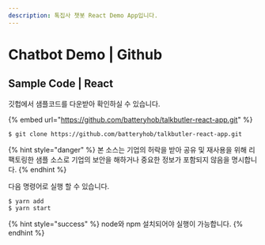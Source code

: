 ```yaml
---
description: 톡집사 챗봇 React Demo App입니다.
---
```


# Chatbot Demo | Github

## Sample Code | React

깃헙에서 샘플코드를 다운받아  확인하실 수 있습니다.

{% embed url="https://github.com/batteryhob/talkbutler-react-app.git" %}

```
$ git clone https://github.com/batteryhob/talkbutler-react-app.git
```

{% hint style="danger" %}
본 소스는 기업의 허락을 받아 공유 및 재사용을 위해 리팩토링한 샘플 소스로 기업의 보안을 해하거나 중요한 정보가 포함되지 않음을 명시합니다.
{% endhint %}

다음 명령어로 실행 할 수 있습니다.

```
$ yarn add
$ yarn start
```

{% hint style="success" %}
node와 npm 설치되어야 실행이 가능합니다.
{% endhint %}

